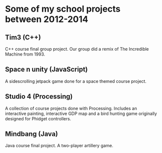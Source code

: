 # Some of my school projects between 2012-2014

## Tim3 (C++)
C++ course final group project. Our group did a remix of The Incredible Machine from 1993.
## Space n unity (JavaScript)
A sidescrolling jetpack game done for a space themed course project.
## Studio 4 (Processing)
A collection of course projects done with Processing. Includes an interactive painting, interactive GDP map and a bird hunting game originally designed for Phidget controllers.
## Mindbang (Java)
Java course final project. A two-player artillery game.
